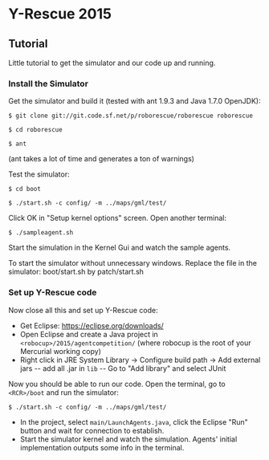 # Y-Rescue 2015
## Tutorial

Little tutorial to get the simulator and our code up and running.

### Install the Simulator
Get the simulator and build it (tested with ant 1.9.3 and Java 1.7.0 OpenJDK):


`$ git clone git://git.code.sf.net/p/roborescue/roborescue roborescue`

`$ cd roborescue`

`$ ant`

(ant takes a lot of time and generates a ton of warnings)

Test the simulator:

`$ cd boot`

`$ ./start.sh -c config/ -m ../maps/gml/test/`

Click OK in "Setup kernel options" screen.
Open another terminal:
 
`$ ./sampleagent.sh`

Start the simulation in the Kernel Gui and watch the sample agents.

To start the simulator without unnecessary windows.
Replace the file in the simulator: boot/start.sh by patch/start.sh


### Set up Y-Rescue code
Now close all this and set up Y-Rescue code:
 
- Get Eclipse: https://eclipse.org/downloads/
- Open Eclipse and create a Java project in `<robocup>/2015/agentcompetition/` (where robocup is the root of your Mercurial working copy)
- Right click in JRE System Library -> Configure build path -> Add external jars
-- add all .jar in `lib`
-- Go to "Add library" and select JUnit

Now you should be able to run our code. 
Open the terminal, go to `<RCR>/boot` and run the simulator:

`$ ./start.sh -c config/ -m ../maps/gml/test/`

- In the project, select `main/LaunchAgents.java`, click the Eclipse "Run" button and wait for connection to establish.
- Start the simulator kernel and watch the simulation. Agents' initial implementation outputs some info in the terminal.



